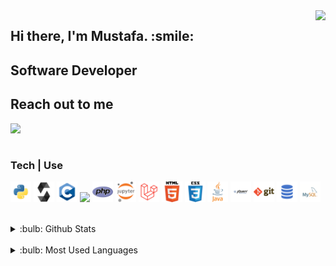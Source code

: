 <img src="https://media.giphy.com/media/qgQUggAC3Pfv687qPC/giphy.gif" align="right" with="400" height="250">
<h2> Hi there, I'm Mustafa. :smile: </h2>

## Software Developer

## Reach out to me

[<img  width="33" src="https://unpkg.com/simple-icons@v4/icons/linkedin.svg" align="left" />][linkedin]

<br/><br/>

### Tech | Use <br/>

<img src="https://raw.githubusercontent.com/github/explore/80688e429a7d4ef2fca1e82350fe8e3517d3494d/topics/python/python.png" with="33" height="33" /> <img src="https://raw.githubusercontent.com/github/explore/ba9de12f88fd08825c51928e91f1678cb5c94b26/topics/solidity/solidity.png" with="33" height="33" />  <img src="https://raw.githubusercontent.com/github/explore/f3e22f0dca2be955676bc70d6214b95b13354ee8/topics/c/c.png" with="33" height="33" /> <img src="https://www.hakyazilim.com/wp-content/uploads/2020/02/net.png" with="33" height="33" /> <img src="https://raw.githubusercontent.com/github/explore/ccc16358ac4530c6a69b1b80c7223cd2744dea83/topics/php/php.png" with="33" height="33" />  <img src="https://raw.githubusercontent.com/github/explore/80688e429a7d4ef2fca1e82350fe8e3517d3494d/topics/jupyter-notebook/jupyter-notebook.png" with="33" height="33" /> <img src="https://raw.githubusercontent.com/github/explore/56a826d05cf762b2b50ecbe7d492a839b04f3fbf/topics/laravel/laravel.png" with="33" height="33" /> <img src="https://raw.githubusercontent.com/github/explore/80688e429a7d4ef2fca1e82350fe8e3517d3494d/topics/html/html.png" with="33" height="33" /> <img src="https://raw.githubusercontent.com/github/explore/80688e429a7d4ef2fca1e82350fe8e3517d3494d/topics/css/css.png" with="33" height="33" /> <img src="https://raw.githubusercontent.com/github/explore/80688e429a7d4ef2fca1e82350fe8e3517d3494d/topics/java/java.png" with="33" height="33" /> <img src="https://raw.githubusercontent.com/github/explore/80688e429a7d4ef2fca1e82350fe8e3517d3494d/topics/jquery/jquery.png" with="33" height="33" /> <img src="https://raw.githubusercontent.com/github/explore/80688e429a7d4ef2fca1e82350fe8e3517d3494d/topics/git/git.png" with="33" height="33" /> <img src="https://raw.githubusercontent.com/github/explore/80688e429a7d4ef2fca1e82350fe8e3517d3494d/topics/sql/sql.png" with="33" height="33" /> <img src="https://raw.githubusercontent.com/github/explore/80688e429a7d4ef2fca1e82350fe8e3517d3494d/topics/mysql/mysql.png" with="33" height="33" /> 

<br/>
<details>
<summary> :bulb: Github Stats</summary>
<img src="https://github-readme-stats.vercel.app/api?username=mmstfkc&theme=cobalt" with="400" height="200">
</details>

<br/>
<details>
<summary> :bulb: Most Used Languages</summary>
<img src="https://github-readme-stats.vercel.app/api/top-langs/?username=mmstfkc&layout=compact" with="400" height="200">
</details>

[linkedin]: https://www.linkedin.com/in/mmstfkc/
